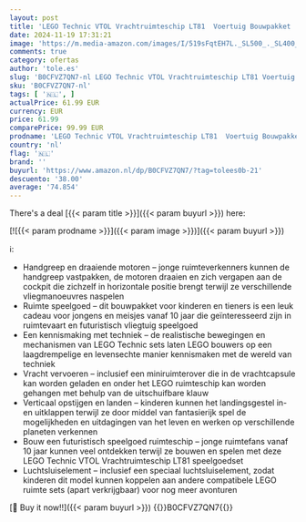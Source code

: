 ```yaml
---
layout: post
title: 'LEGO Technic VTOL Vrachtruimteschip LT81  Voertuig Bouwpakket  Ruimte Speelgoed met Ruimteschip  Cadeau voor Jongens en Meisjes  Alle Tieners vanaf 10 jaar die Houden van Rollenspellen 42181'
date: 2024-11-19 17:31:21
image: 'https://m.media-amazon.com/images/I/519sFqtEH7L._SL500_._SL400_.jpg'
comments: true
category: ofertas
author: 'tole.es'
slug: 'B0CFVZ7QN7-nl LEGO Technic VTOL Vrachtruimteschip LT81 Voertuig...'
sku: 'B0CFVZ7QN7-nl'
tags: [ '🇳🇱', ]
actualPrice: 61.99 EUR
currency: EUR
price: 61.99
comparePrice: 99.99 EUR
prodname: 'LEGO Technic VTOL Vrachtruimteschip LT81  Voertuig Bouwpakket  Ruimte Speelgoed met Ruimteschip  Cadeau voor Jongens en Meisjes  Alle Tieners vanaf 10 jaar die Houden van Rollenspellen 42181'
country: 'nl'
flag: '🇳🇱'
brand: ''
buyurl: 'https://www.amazon.nl/dp/B0CFVZ7QN7/?tag=tolees0b-21'
descuento: '38.00'
average: '74.854'
---
```


There's a deal [{{< param title >}}]({{< param buyurl >}})  here:

[![{{< param prodname >}}]({{< param image >}})]({{< param buyurl >}})

ℹ️:

- Handgreep en draaiende motoren – jonge ruimteverkenners kunnen de handgreep vastpakken, de motoren draaien en zich vergapen aan de cockpit die zichzelf in horizontale positie brengt terwijl ze verschillende vliegmanoeuvres naspelen
- Ruimte speelgoed – dit bouwpakket voor kinderen en tieners is een leuk cadeau voor jongens en meisjes vanaf 10 jaar die geïnteresseerd zijn in ruimtevaart en futuristisch vliegtuig speelgoed
- Een kennismaking met techniek – de realistische bewegingen en mechanismen van LEGO Technic sets laten LEGO bouwers op een laagdrempelige en levensechte manier kennismaken met de wereld van techniek
- Vracht vervoeren – inclusief een miniruimterover die in de vrachtcapsule kan worden geladen en onder het LEGO ruimteschip kan worden gehangen met behulp van de uitschuifbare klauw
- Verticaal opstijgen en landen – kinderen kunnen het landingsgestel in- en uitklappen terwijl ze door middel van fantasierijk spel de mogelijkheden en uitdagingen van het leven en werken op verschillende planeten verkennen
- Bouw een futuristisch speelgoed ruimteschip – jonge ruimtefans vanaf 10 jaar kunnen veel ontdekken terwijl ze bouwen en spelen met deze LEGO Technic VTOL Vrachtruimteschip LT81 speelgoedset
- Luchtsluiselement – inclusief een speciaal luchtsluiselement, zodat kinderen dit model kunnen koppelen aan andere compatibele LEGO ruimte sets (apart verkrijgbaar) voor nog meer avonturen

[🛒 Buy it now!!]({{< param buyurl >}})
{{<world>}}B0CFVZ7QN7{{</world>}}
